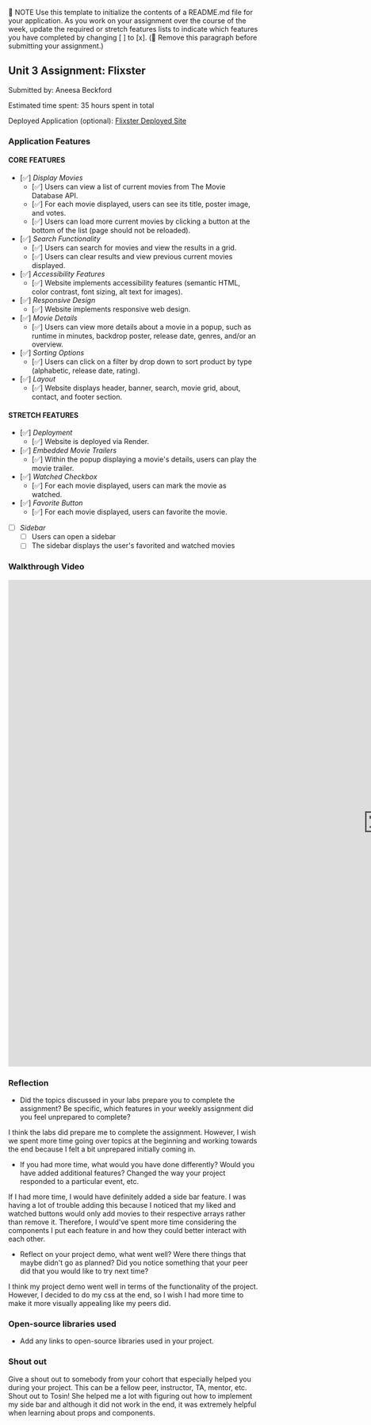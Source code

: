 📝 NOTE Use this template to initialize the contents of a README.md file for your application. As you work on your assignment over the course of the week, update the required or stretch features lists to indicate which features you have completed by changing [ ] to [x]. (🚫 Remove this paragraph before submitting your assignment.)

## Unit 3 Assignment: Flixster

Submitted by: Aneesa Beckford

Estimated time spent: 35 hours spent in total

Deployed Application (optional): [Flixster Deployed Site]((https://flixster-starter-ptkv.onrender.com))

### Application Features

#### CORE FEATURES


- [✅] *Display Movies*
  - [✅] Users can view a list of current movies from The Movie Database API.
  - [✅] For each movie displayed, users can see its title, poster image, and votes.
  - [✅] Users can load more current movies by clicking a button at the bottom of the list (page should not be reloaded).
- [✅] *Search Functionality*
  - [✅] Users can search for movies and view the results in a grid.
  - [✅] Users can clear results and view previous current movies displayed.
- [✅] *Accessibility Features*
  - [✅] Website implements accessibility features (semantic HTML, color contrast, font sizing, alt text for images).
- [✅] *Responsive Design*
  - [✅] Website implements responsive web design.
- [✅] *Movie Details*
  - [✅] Users can view more details about a movie in a popup, such as runtime in minutes, backdrop poster, release date, genres, and/or an overview.
- [✅] *Sorting Options*
  - [✅] Users can click on a filter by drop down to sort product by type (alphabetic, release date, rating).
- [✅] *Layout*
  - [✅] Website displays header, banner, search, movie grid, about, contact, and footer section.

#### STRETCH FEATURES

- [✅] *Deployment*
  - [✅] Website is deployed via Render.
- [✅] *Embedded Movie Trailers*
  - [✅] Within the popup displaying a movie's details, users can play the movie trailer.
- [✅] *Watched Checkbox*
  - [✅] For each movie displayed, users can mark the movie as watched.
- [✅] *Favorite Button*
  - [✅] For each movie displayed, users can favorite the movie.
- [ ] *Sidebar*
  - [ ] Users can open a sidebar
  - [ ] The sidebar displays the user's favorited and watched movies

### Walkthrough Video

<iframe scrolling='no' frameborder='0' style='width: 1512px; height: 982px; border:0;' src='https://app.screencast.com/cz1CcVNMnfOhd/e' allowfullscreen></iframe>

### Reflection

* Did the topics discussed in your labs prepare you to complete the assignment? Be specific, which features in your weekly assignment did you feel unprepared to complete?

I think the labs did prepare me to complete the assignment. However, I wish we spent more time going over topics at the beginning and working towards the end because I felt a bit unprepared initially coming in.

* If you had more time, what would you have done differently? Would you have added additional features? Changed the way your project responded to a particular event, etc.
  
If I had more time, I would have definitely added a side bar feature. I was having a lot of trouble adding this because I noticed that my liked and watched buttons would only add movies to their respective arrays rather than remove it. Therefore, I would've spent more time considering the components I put each feature in and how they could better interact with each other.

* Reflect on your project demo, what went well? Were there things that maybe didn't go as planned? Did you notice something that your peer did that you would like to try next time?

I think my project demo went well in terms of the functionality of the project. However, I decided to do my css at the end, so I wish I had more time to make it more visually appealing like my peers did.

### Open-source libraries used

- Add any links to open-source libraries used in your project.

### Shout out

Give a shout out to somebody from your cohort that especially helped you during your project. This can be a fellow peer, instructor, TA, mentor, etc.
Shout out to Tosin! She helped me a lot with figuring out how to implement my side bar and although it did not work in the end, it was extremely helpful when learning about props and components.
